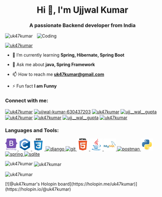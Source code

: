 <h1 align="center">Hi 👋, I'm Ujjwal Kumar</h1>
<h3 align="center">A passionate Backend developer from India</h3>
<img align="right" alt="Coding" width="400" src="https://cdn.dribbble.com/users/1162077/screenshots/3848914/programmer.gif">

<p align="left"> <img src="https://komarev.com/ghpvc/?username=uk47kumar&label=Profile%20views&color=0e75b6&style=flat" alt="uk47kumar" /> </p>

<p align="left"> <a href="https://twitter.com/uk47kumar" target="blank"><img src="https://img.shields.io/twitter/follow/uk47kumar?logo=twitter&style=for-the-badge" alt="uk47kumar" /></a> </p>

- 🌱 I’m currently learning **Spring, Hibernate, Spring Boot**

- 💬 Ask me about **java, Spring Framework**

- 📫 How to reach me **uk47kumar@gmail.com**

- ⚡ Fun fact **I am Funny**

<h3 align="left">Connect with me:</h3>
<p align="left">
<a href="https://twitter.com/uk47kumar" target="blank"><img align="center" src="https://raw.githubusercontent.com/rahuldkjain/github-profile-readme-generator/master/src/images/icons/Social/twitter.svg" alt="uk47kumar" height="30" width="40" /></a>
<a href="https://linkedin.com/in/ujjwal-kumar-630437203" target="blank"><img align="center" src="https://raw.githubusercontent.com/rahuldkjain/github-profile-readme-generator/master/src/images/icons/Social/linked-in-alt.svg" alt="ujjwal-kumar-630437203" height="30" width="40" /></a>
<a href="https://fb.com/uk47kumar" target="blank"><img align="center" src="https://raw.githubusercontent.com/rahuldkjain/github-profile-readme-generator/master/src/images/icons/Social/facebook.svg" alt="uk47kumar" height="30" width="40" /></a>
<a href="https://instagram.com/ujj__wal__gupta" target="blank"><img align="center" src="https://raw.githubusercontent.com/rahuldkjain/github-profile-readme-generator/master/src/images/icons/Social/instagram.svg" alt="ujj__wal__gupta" height="30" width="40" /></a>
<a href="https://www.codechef.com/users/uk47kumar" target="blank"><img align="center" src="https://cdn.jsdelivr.net/npm/simple-icons@3.1.0/icons/codechef.svg" alt="uk47kumar" height="30" width="40" /></a>
<a href="https://www.hackerrank.com/uk47kumar" target="blank"><img align="center" src="https://raw.githubusercontent.com/rahuldkjain/github-profile-readme-generator/master/src/images/icons/Social/hackerrank.svg" alt="uk47kumar" height="30" width="40" /></a>
<a href="https://www.leetcode.com/ujj__wal__gupta" target="blank"><img align="center" src="https://raw.githubusercontent.com/rahuldkjain/github-profile-readme-generator/master/src/images/icons/Social/leet-code.svg" alt="ujj__wal__gupta" height="30" width="40" /></a>
<a href="https://auth.geeksforgeeks.org/user/uk47kumar" target="blank"><img align="center" src="https://raw.githubusercontent.com/rahuldkjain/github-profile-readme-generator/master/src/images/icons/Social/geeks-for-geeks.svg" alt="uk47kumar" height="30" width="40" /></a>
</p>

<h3 align="left">Languages and Tools:</h3>
<p align="left"> <a href="https://getbootstrap.com" target="_blank" rel="noreferrer"> <img src="https://raw.githubusercontent.com/devicons/devicon/master/icons/bootstrap/bootstrap-plain-wordmark.svg" alt="bootstrap" width="40" height="40"/> </a> <a href="https://www.cprogramming.com/" target="_blank" rel="noreferrer"> <img src="https://raw.githubusercontent.com/devicons/devicon/master/icons/c/c-original.svg" alt="c" width="40" height="40"/> </a> <a href="https://www.w3schools.com/css/" target="_blank" rel="noreferrer"> <img src="https://raw.githubusercontent.com/devicons/devicon/master/icons/css3/css3-original-wordmark.svg" alt="css3" width="40" height="40"/> </a> <a href="https://www.djangoproject.com/" target="_blank" rel="noreferrer"> <img src="https://cdn.worldvectorlogo.com/logos/django.svg" alt="django" width="40" height="40"/> </a> <a href="https://git-scm.com/" target="_blank" rel="noreferrer"> <img src="https://www.vectorlogo.zone/logos/git-scm/git-scm-icon.svg" alt="git" width="40" height="40"/> </a> <a href="https://www.w3.org/html/" target="_blank" rel="noreferrer"> <img src="https://raw.githubusercontent.com/devicons/devicon/master/icons/html5/html5-original-wordmark.svg" alt="html5" width="40" height="40"/> </a> <a href="https://www.java.com" target="_blank" rel="noreferrer"> <img src="https://raw.githubusercontent.com/devicons/devicon/master/icons/java/java-original.svg" alt="java" width="40" height="40"/> </a> <a href="https://www.mysql.com/" target="_blank" rel="noreferrer"> <img src="https://raw.githubusercontent.com/devicons/devicon/master/icons/mysql/mysql-original-wordmark.svg" alt="mysql" width="40" height="40"/> </a> <a href="https://postman.com" target="_blank" rel="noreferrer"> <img src="https://www.vectorlogo.zone/logos/getpostman/getpostman-icon.svg" alt="postman" width="40" height="40"/> </a> <a href="https://www.python.org" target="_blank" rel="noreferrer"> <img src="https://raw.githubusercontent.com/devicons/devicon/master/icons/python/python-original.svg" alt="python" width="40" height="40"/> </a> <a href="https://spring.io/" target="_blank" rel="noreferrer"> <img src="https://www.vectorlogo.zone/logos/springio/springio-icon.svg" alt="spring" width="40" height="40"/> </a> <a href="https://www.sqlite.org/" target="_blank" rel="noreferrer"> <img src="https://www.vectorlogo.zone/logos/sqlite/sqlite-icon.svg" alt="sqlite" width="40" height="40"/> </a> </p>

<p><img align="left" src="https://github-readme-stats.vercel.app/api/top-langs?username=uk47kumar&show_icons=true&locale=en&layout=compact" alt="uk47kumar" /></p>

<p>&nbsp;<img align="center" src="https://github-readme-stats.vercel.app/api?username=uk47kumar&show_icons=true&locale=en" alt="uk47kumar" /></p>

<p><img align="center" src="https://github-readme-streak-stats.herokuapp.com/?user=uk47kumar&" alt="uk47kumar" /></p>
[![@uk47kumar's Holopin board](https://holopin.me/uk47kumar)](https://holopin.io/@uk47kumar)
